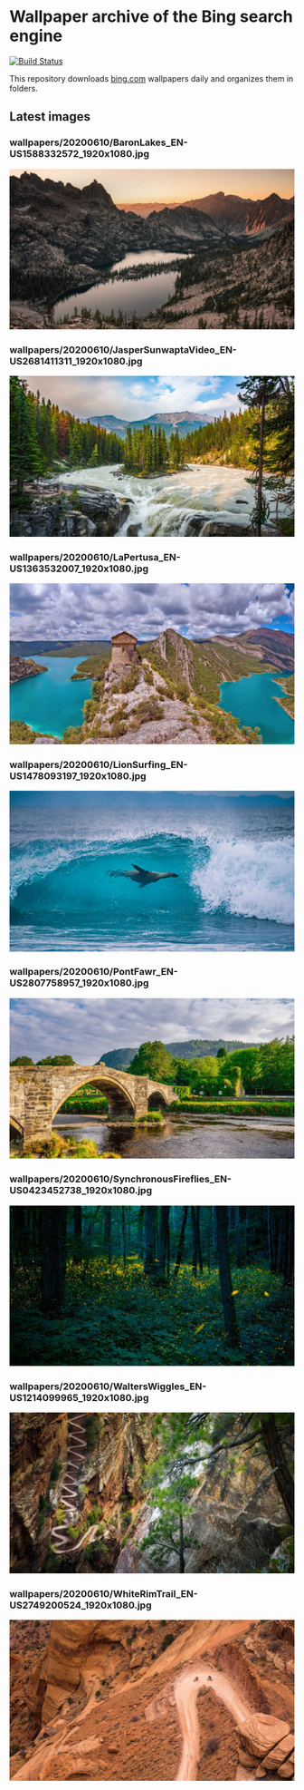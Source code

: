 # Wallpaper archive of the Bing search engine

[![Build Status](https://travis-ci.org/kijart/bing-daily-images-dl.svg?branch=wallpapers)](https://travis-ci.org/kijart/bing-daily-images-dl)

This repository downloads [bing.com](https://www.bing.com) wallpapers daily and organizes them in folders.

## Latest images

<!-- Wallpapers -->

### wallpapers/20200610/BaronLakes_EN-US1588332572_1920x1080.jpg

![wallpapers/20200610/BaronLakes_EN-US1588332572_1920x1080.jpg](wallpapers/20200610/BaronLakes_EN-US1588332572_1920x1080.jpg)

### wallpapers/20200610/JasperSunwaptaVideo_EN-US2681411311_1920x1080.jpg

![wallpapers/20200610/JasperSunwaptaVideo_EN-US2681411311_1920x1080.jpg](wallpapers/20200610/JasperSunwaptaVideo_EN-US2681411311_1920x1080.jpg)

### wallpapers/20200610/LaPertusa_EN-US1363532007_1920x1080.jpg

![wallpapers/20200610/LaPertusa_EN-US1363532007_1920x1080.jpg](wallpapers/20200610/LaPertusa_EN-US1363532007_1920x1080.jpg)

### wallpapers/20200610/LionSurfing_EN-US1478093197_1920x1080.jpg

![wallpapers/20200610/LionSurfing_EN-US1478093197_1920x1080.jpg](wallpapers/20200610/LionSurfing_EN-US1478093197_1920x1080.jpg)

### wallpapers/20200610/PontFawr_EN-US2807758957_1920x1080.jpg

![wallpapers/20200610/PontFawr_EN-US2807758957_1920x1080.jpg](wallpapers/20200610/PontFawr_EN-US2807758957_1920x1080.jpg)

### wallpapers/20200610/SynchronousFireflies_EN-US0423452738_1920x1080.jpg

![wallpapers/20200610/SynchronousFireflies_EN-US0423452738_1920x1080.jpg](wallpapers/20200610/SynchronousFireflies_EN-US0423452738_1920x1080.jpg)

### wallpapers/20200610/WaltersWiggles_EN-US1214099965_1920x1080.jpg

![wallpapers/20200610/WaltersWiggles_EN-US1214099965_1920x1080.jpg](wallpapers/20200610/WaltersWiggles_EN-US1214099965_1920x1080.jpg)

### wallpapers/20200610/WhiteRimTrail_EN-US2749200524_1920x1080.jpg

![wallpapers/20200610/WhiteRimTrail_EN-US2749200524_1920x1080.jpg](wallpapers/20200610/WhiteRimTrail_EN-US2749200524_1920x1080.jpg)

